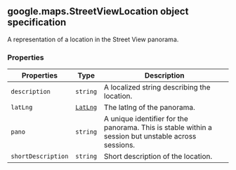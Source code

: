 <h2 id="StreetViewLocation">
google.maps.StreetViewLocation
object specification
</h2><p>A representation of a location in the Street View panorama.</p><h3>Properties</h3><table summary="interface StreetViewLocation - Properties" width="100%">
<thead>
<tr><th>Properties</th>
<th>Type</th>
<th>Description</th>
</tr></thead>
<tbody>
<tr>
<td><code>description</code></td>
<td><code>string</code></td>
<td>A localized string describing the location.</td>
</tr>
<tr>
<td><code>latLng</code></td>
<td><code><a href="https://github.com/amenadiel/google-maps-documentation/blob/master/docs/google.maps.LatLng.md">LatLng</a></code></td>
<td>The latlng of the panorama.</td>
</tr>
<tr>
<td><code>pano</code></td>
<td><code>string</code></td>
<td>A unique identifier for the panorama. This is stable within a session but unstable across sessions.</td>
</tr>
<tr>
<td><code>shortDescription</code></td>
<td><code>string</code></td>
<td>Short description of the location.</td>
</tr>
</tbody>
</table>
